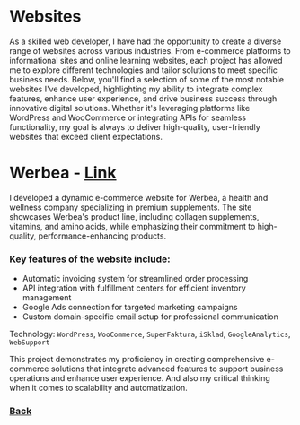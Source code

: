 # Websites

As a skilled web developer, I have had the opportunity to create a diverse range of websites across various industries. From e-commerce platforms to informational sites and online learning websites, each project has allowed me to explore different technologies and tailor solutions to meet specific business needs. Below, you'll find a selection of some of the most notable websites I've developed, highlighting my ability to integrate complex features, enhance user experience, and drive business success through innovative digital solutions. Whether it's leveraging platforms like WordPress and WooCommerce or integrating APIs for seamless functionality, my goal is always to deliver high-quality, user-friendly websites that exceed client expectations.

# Werbea - <a href="https://www.werbea.com"> Link </a>

I developed a dynamic e-commerce website for Werbea, a health and wellness company specializing in premium supplements. The site showcases Werbea's product line, including collagen supplements, vitamins, and amino acids, while emphasizing their commitment to high-quality, performance-enhancing products.

### Key features of the website include:

 - Automatic invoicing system for streamlined order processing
 - API integration with fulfillment centers for efficient inventory management
 - Google Ads connection for targeted marketing campaigns
 - Custom domain-specific email setup for professional communication

Technology: `WordPress`, `WooCommerce`, `SuperFaktura`, `iSklad`, `GoogleAnalytics`, `WebSupport`

This project demonstrates my proficiency in creating comprehensive e-commerce solutions that integrate advanced features to support business operations and enhance user experience. And also my critical thinking when it comes to scalability and automatization.

### [Back](./)
